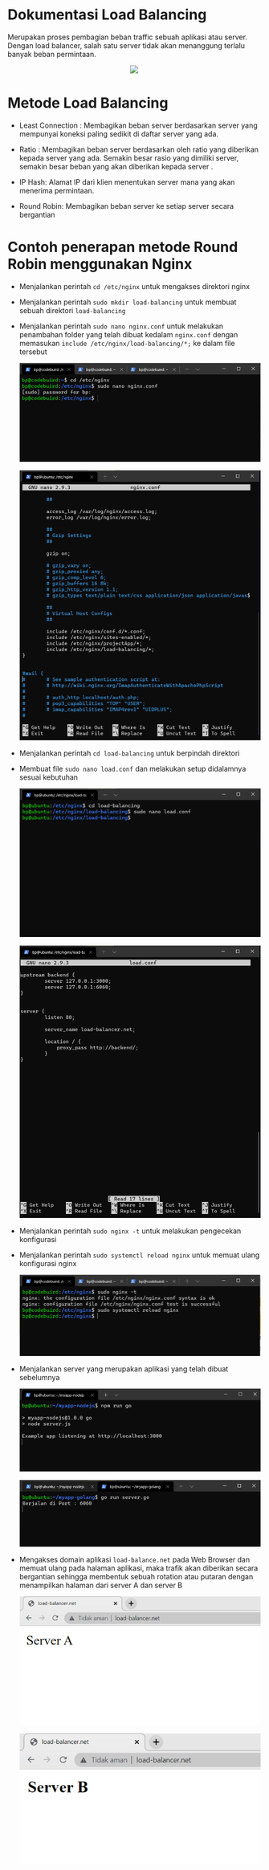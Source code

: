 # Dokumentasi Load Balancing

Merupakan proses pembagian beban traffic sebuah aplikasi atau server. Dengan load balancer, salah satu server tidak akan menanggung terlalu banyak beban permintaan.

<p align="center">
  <img src="https://github.com/BCHTRPRMD/dumbways-dev/blob/main/week-4/assets/load-balancer.png" />
</p>

# Metode Load Balancing

- Least Connection : Membagikan beban server berdasarkan server yang mempunyai koneksi paling sedikit di daftar server yang ada.

- Ratio : Membagikan beban server berdasarkan oleh ratio yang diberikan kepada server yang ada. Semakin besar rasio yang dimiliki server, semakin besar beban yang akan diberikan kepada server .

- IP Hash: Alamat IP dari klien menentukan server mana yang akan menerima permintaan.

- Round Robin: Membagikan beban server ke setiap server secara bergantian

# Contoh penerapan metode Round Robin menggunakan Nginx

- Menjalankan perintah `cd /etc/nginx` untuk mengakses direktori nginx

- Menjalankan perintah `sudo mkdir load-balancing` untuk membuat sebuah direktori `load-balancing`

- Menjalankan perintah `sudo nano nginx.conf` untuk melakukan penambahan folder yang telah dibuat kedalam `nginx.conf` dengan memasukan `include /etc/nginx/load-balancing/*;` ke dalam file tersebut

  ![1](assets/monitoring-1.png)

  ![1](assets/monitoring-2.png)

- Menjalankan perintah `cd load-balancing` untuk berpindah direktori

- Membuat file `sudo nano load.conf` dan melakukan setup didalamnya sesuai kebutuhan

  ![1](assets/monitoring-5.png)

  ![1](assets/monitoring-4.png)

- Menjalankan perintah `sudo nginx -t` untuk melakukan pengecekan konfigurasi
- Menjalankan perintah `sudo systemctl reload nginx` untuk memuat ulang konfigurasi nginx

  ![1](assets/monitoring-3.png)

- Menjalankan server yang merupakan aplikasi yang telah dibuat sebelumnya

  ![1](assets/monitoring-6.png)

  ![1](assets/monitoring-7.png)

- Mengakses domain aplikasi `load-balance.net` pada Web Browser dan memuat ulang pada halaman aplikasi, maka trafik akan diberikan secara bergantian sehingga membentuk sebuah rotation atau putaran dengan menampilkan halaman dari server A dan server B

  ![1](assets/monitoring-8.png)

  ![1](assets/monitoring-9.png)
